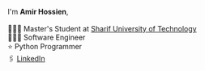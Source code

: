 I'm **Amir Hossien**,</br>
</br>
👨🏻‍🎓 Master's Student at [Sharif University of Technology](http://www.sharif.edu/)</br>
👨🏻‍💻 Software Engineer</br>
⭐ Python Programmer</br>
🖇️ [LinkedIn](https://www.linkedin.com/in/amirhossein-hasanzadeh/)</br>

<!---
amirhossein-sg/amirhossein-sg is a ✨ special ✨ repository because its `README.md` (this file) appears on your GitHub profile.
You can click the Preview link to take a look at your changes.
--->
